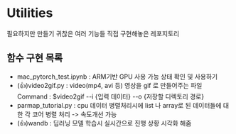 # Utilities
필요하지만 만들기 귀찮은 여러 기능들 직접 구현해놓은 레포지토리

## 함수 구현 목록
- mac_pytorch_test.ipynb : ARM기반 GPU 사용 가능 상태 확인 및 사용하기
- (👍)video2gif.py : video(mp4, avi 등) 영상을 gif 로 만들어주는 파일 Command : $video2gif --i {입력 데이터} --o {저장할 디렉토리 경로}
- parmap_tutorial.py : cpu 데이터 병렬처리시에 list 나 array로 된 데이터들에 대한 각 코어 병렬 처리 -> 속도개선 가능
- (👍)wandb : 딥러닝 모델 학습시 실시간으로 진행 상황 시각화 해줌 
